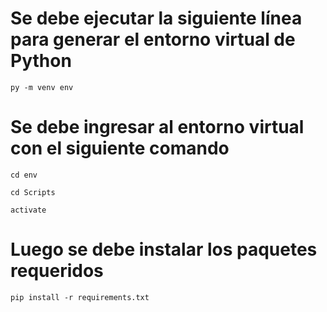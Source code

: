 # Se debe ejecutar la siguiente línea para generar el entorno virtual de Python
```
py -m venv env
```

# Se debe ingresar al entorno virtual con el siguiente comando
```
cd env
```

```
cd Scripts
```

```
activate
```

# Luego se debe instalar los paquetes requeridos

```
pip install -r requirements.txt
```

# 